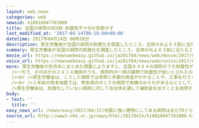 ```yaml
---
layout: web_news
categories: web
newsid: k10010947781000
title: 全国の病院の約3割-耐震性不十分か診断せず
last_modified_at: '2017-04-14T06:18:00+09:00'
datetime: 2017年04月14日 06時18分
description: 厚生労働省が全国の病院の耐震化を調査したところ、全体のおよそ３割に当たる２４００余りは、耐震性が不十分か、診断をしていないことがわかりました。１年前の熊本地震では、倒壊のおそれから１６００人余りの患者が病院の転院や退院を余儀なくされており、厚生労働省は病院に対して早急に耐震化を進めるよう呼びかけています。
summary: 厚生労働省が全国の病院の耐震化を調査したところ、全体のおよそ３割に当たる２４００余りは、耐震性が不十分か、診断をしていないことがわかりました。１年前の熊本地震では、倒壊のおそれから１６００人余りの患者が病院の転院や退院を余儀なくされており、厚生労働省は病院に対して早急に耐震化を進めるよう呼びかけています。
movie_url: https://newswebeasy.github.io/ja201704/news/web/movie/2017/04/17/k10010947781000.mp4
voice_url: https://newswebeasy.github.io/ja201704/news/web/voice/2017/04/17/k10010947781000.mp3
more: 厚生労働省が先月末にまとめた調査によりますと、全国８４６４の病院のうち耐震性があるとされたのは７１．５％に当たる６０５０施設でした。<br /><br
  />一方で、そのほかの２４１４施設のうち、病院内の一部の建物で耐震性が低いとされたのが７０４施設。すべての建物で耐震性が低いとされたのが１４１施設。そして、古い耐震基準だった昭和５６年以前に建てられているのに、耐震性の診断をしていないのが１５６９施設でした。<br
  /><br />厚生労働省は、こうした病院では改修に多額の資金がかかることや、工事を行うと診療に影響が出ることなどから、耐震化が進んでいないと見ています。<br
  /><br />１年前の熊本地震では、熊本県内の１５の病院で倒壊のおそれがあるなどとして、１６００人余りの患者が転院や退院を余儀なくされました。<br /><br
  />厚生労働省は、耐震化していない病院に対して自治体を通して補助金を出すことを説明するとともに、耐震化を進めるよう呼びかけています
body:
- text: ''
  title: ''
easy_news_url: /news/easy/2017/04/17/地震に強い建物にしてある病院はまだ70ぐらい/
source_url: http://www3.nhk.or.jp/news/html/20170414/k10010947781000.html?utm_int=nsearch_contents_search-items_002
...
```

